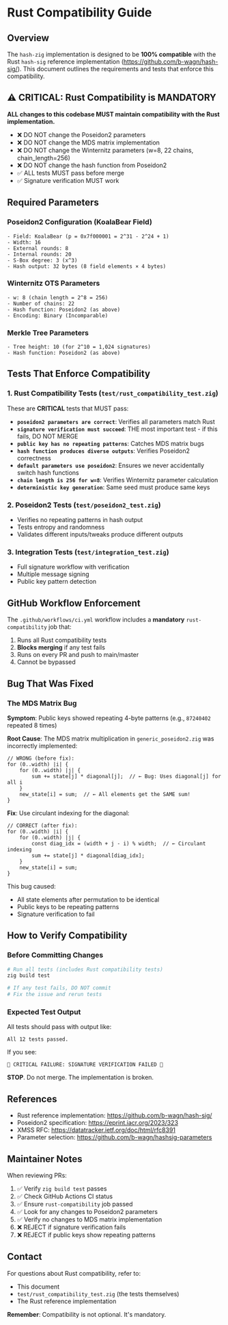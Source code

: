 # Rust Compatibility Guide

## Overview

The `hash-zig` implementation is designed to be **100% compatible** with the Rust `hash-sig` reference implementation (https://github.com/b-wagn/hash-sig/). This document outlines the requirements and tests that enforce this compatibility.

## ⚠️ CRITICAL: Rust Compatibility is MANDATORY

**ALL changes to this codebase MUST maintain compatibility with the Rust implementation.**

- ❌ DO NOT change the Poseidon2 parameters
- ❌ DO NOT change the MDS matrix implementation  
- ❌ DO NOT change the Winternitz parameters (w=8, 22 chains, chain_length=256)
- ❌ DO NOT change the hash function from Poseidon2
- ✅ ALL tests MUST pass before merge
- ✅ Signature verification MUST work

## Required Parameters

### Poseidon2 Configuration (KoalaBear Field)
```zig
- Field: KoalaBear (p = 0x7f000001 = 2^31 - 2^24 + 1)
- Width: 16
- External rounds: 8
- Internal rounds: 20
- S-Box degree: 3 (x^3)
- Hash output: 32 bytes (8 field elements × 4 bytes)
```

### Winternitz OTS Parameters
```zig
- w: 8 (chain length = 2^8 = 256)
- Number of chains: 22
- Hash function: Poseidon2 (as above)
- Encoding: Binary (Incomparable)
```

### Merkle Tree Parameters
```zig
- Tree height: 10 (for 2^10 = 1,024 signatures)
- Hash function: Poseidon2 (as above)
```

## Tests That Enforce Compatibility

### 1. Rust Compatibility Tests (`test/rust_compatibility_test.zig`)

These are **CRITICAL** tests that MUST pass:

- **`poseidon2 parameters are correct`**: Verifies all parameters match Rust
- **`signature verification must succeed`**: THE most important test - if this fails, DO NOT MERGE
- **`public key has no repeating patterns`**: Catches MDS matrix bugs
- **`hash function produces diverse outputs`**: Verifies Poseidon2 correctness
- **`default parameters use poseidon2`**: Ensures we never accidentally switch hash functions
- **`chain length is 256 for w=8`**: Verifies Winternitz parameter calculation
- **`deterministic key generation`**: Same seed must produce same keys

### 2. Poseidon2 Tests (`test/poseidon2_test.zig`)

- Verifies no repeating patterns in hash output
- Tests entropy and randomness
- Validates different inputs/tweaks produce different outputs

### 3. Integration Tests (`test/integration_test.zig`)

- Full signature workflow with verification
- Multiple message signing
- Public key pattern detection

## GitHub Workflow Enforcement

The `.github/workflows/ci.yml` workflow includes a **mandatory** `rust-compatibility` job that:

1. Runs all Rust compatibility tests
2. **Blocks merging** if any test fails
3. Runs on every PR and push to main/master
4. Cannot be bypassed

## Bug That Was Fixed

### The MDS Matrix Bug

**Symptom**: Public keys showed repeating 4-byte patterns (e.g., `87240402` repeated 8 times)

**Root Cause**: The MDS matrix multiplication in `generic_poseidon2.zig` was incorrectly implemented:

```zig
// WRONG (before fix):
for (0..width) |i| {
    for (0..width) |j| {
        sum += state[j] * diagonal[j];  // ← Bug: Uses diagonal[j] for all i
    }
    new_state[i] = sum;  // ← All elements get the SAME sum!
}
```

**Fix**: Use circulant indexing for the diagonal:

```zig
// CORRECT (after fix):
for (0..width) |i| {
    for (0..width) |j| {
        const diag_idx = (width + j - i) % width;  // ← Circulant indexing
        sum += state[j] * diagonal[diag_idx];
    }
    new_state[i] = sum;
}
```

This bug caused:
- All state elements after permutation to be identical
- Public keys to be repeating patterns
- Signature verification to fail

## How to Verify Compatibility

### Before Committing Changes

```bash
# Run all tests (includes Rust compatibility tests)
zig build test

# If any test fails, DO NOT commit
# Fix the issue and rerun tests
```

### Expected Test Output

All tests should pass with output like:
```
All 12 tests passed.
```

If you see:
```
🚨 CRITICAL FAILURE: SIGNATURE VERIFICATION FAILED 🚨
```

**STOP**. Do not merge. The implementation is broken.

## References

- Rust reference implementation: https://github.com/b-wagn/hash-sig/
- Poseidon2 specification: https://eprint.iacr.org/2023/323
- XMSS RFC: https://datatracker.ietf.org/doc/html/rfc8391
- Parameter selection: https://github.com/b-wagn/hashsig-parameters

## Maintainer Notes

When reviewing PRs:

1. ✅ Verify `zig build test` passes
2. ✅ Check GitHub Actions CI status
3. ✅ Ensure `rust-compatibility` job passed
4. ✅ Look for any changes to Poseidon2 parameters
5. ✅ Verify no changes to MDS matrix implementation
6. ❌ REJECT if signature verification fails
7. ❌ REJECT if public keys show repeating patterns

## Contact

For questions about Rust compatibility, refer to:
- This document
- `test/rust_compatibility_test.zig` (the tests themselves)
- The Rust reference implementation

**Remember**: Compatibility is not optional. It's mandatory.


